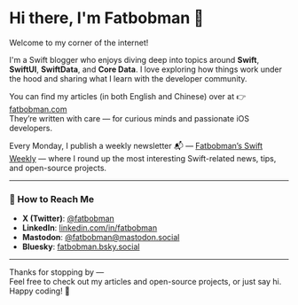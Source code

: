 # Hi there, I'm Fatbobman 👋

Welcome to my corner of the internet!

I'm a Swift blogger who enjoys diving deep into topics around **Swift**, **SwiftUI**, **SwiftData**, and **Core Data**. I love exploring how things work under the hood and sharing what I learn with the developer community.

You can find my articles (in both English and Chinese) over at 👉 [fatbobman.com](https://fatbobman.com)  
They’re written with care — for curious minds and passionate iOS developers.

Every Monday, I publish a weekly newsletter 📬 — [Fatbobman’s Swift Weekly](https://weekly.fatbobman.com) — where I round up the most interesting Swift-related news, tips, and open-source projects.

---

### 💬 How to Reach Me

- **X (Twitter)**: [@fatbobman](https://x.com/fatbobman)
- **LinkedIn**: [linkedin.com/in/fatbobman](https://www.linkedin.com/in/fatbobman/)
- **Mastodon**: [@fatbobman@mastodon.social](https://mastodon.social/@fatbobman)
- **Bluesky**: [fatbobman.bsky.social](https://bsky.app/profile/fatbobman.bsky.social)

---

Thanks for stopping by —  
Feel free to check out my articles and open-source projects, or just say hi.  
Happy coding! 🚀
